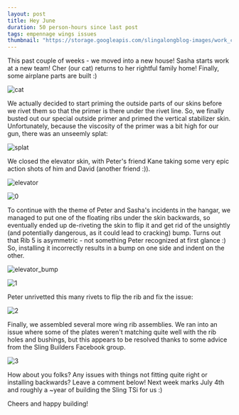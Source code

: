 ```yaml
---
layout: post
title: Hey June
duration: 50 person-hours since last post
tags: empennage wings issues
thumbnail: "https://storage.googleapis.com/slingalongblog-images/work_cat_square.jpg"
---
```


This past couple of weeks - we moved into a new house! Sasha starts work at a new team! Cher (our cat) returns to her rightful family home! Finally, some airplane parts are built :)

![cat](https://storage.googleapis.com/slingalongblog-images/work_cat.jpg)

We actually decided to start priming the outside parts of our skins before we rivet them so that the primer is there under the rivet line. So, we finally busted out our special outside primer and primed the vertical stabilizer skin. Unfortunately, because the viscosity of the primer was a bit high for our gun, there was an unseemly splat:

![splat](https://storage.googleapis.com/slingalongblog-images/new_primer_splat.jpg)

We closed the elevator skin, with Peter's friend Kane taking some very epic action shots of him and David (another friend :)).

![elevator](https://storage.googleapis.com/slingalongblog-images/peter_david_work.jpg)


![0](https://storage.googleapis.com/slingalongblog-images/david_action_shot.jpg)


To continue with the theme of Peter and Sasha's incidents in the hangar, we managed to put one of the floating ribs under the skin backwards, so eventually ended up de-riveting the skin to flip it and get rid of the unsightly (and potentially dangerous, as it could lead to cracking) bump. Turns out that Rib 5 is asymmetric - not something Peter recognized at first glance :) So, installing it incorrectly results in a bump on one side and indent on the other.

![elevator_bump](https://storage.googleapis.com/slingalongblog-images/bump.jpg)

![1](https://storage.googleapis.com/slingalongblog-images/incriminating_rib.jpg)

Peter unrivetted this many rivets to flip the rib and fix the issue:


![2](https://storage.googleapis.com/slingalongblog-images/undone_rivets.jpg)

Finally, we assembled several more wing rib assemblies. We ran into an issue where some of the plates weren't matching quite well with the rib holes and bushings, but this appears to be resolved thanks to some advice from the Sling Builders Facebook group. 

![3](https://storage.googleapis.com/slingalongblog-images/bad_bushing.jpg)

How about you folks? Any issues with things not fitting quite right or installing backwards? Leave a comment below! Next week marks July 4th and roughly a ~year of building the Sling TSi for us :)

Cheers and happy building!

